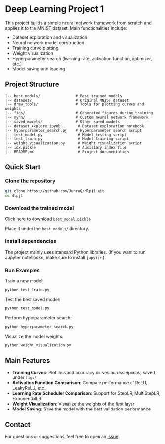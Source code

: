 # Deep Learning Project 1

This project builds a simple neural network framework from scratch and applies it to the MNIST dataset. Main functionalities include:

- Dataset exploration and visualization
- Neural network model construction
- Training curve plotting
- Weight visualization
- Hyperparameter search (learning rate, activation function, optimizer, etc.)
- Model saving and loading

## Project Structure

```
|-- best_models/                # Best trained models
|-- dataset/                    # Original MNIST dataset
|-- draw_tools/                 # Tools for plotting curves and weights
|-- figs/                       # Generated figures during training
|-- mynn/                       # Custom neural network framework
|-- saved_models/               # Other saved models
|-- dataset_explore.ipynb        # Dataset exploration notebook
|-- hyperparameter_search.py    # Hyperparameter search script
|-- test_model.py                # Model testing script
|-- test_train.py                # Model training script
|-- weight_visualization.py      # Weight visualization script
|-- idx.pickle                   # Auxiliary index file
|-- README.md                    # Project documentation
```

## Quick Start

### Clone the repository

```bash
git clone https://github.com/JunruQ/dlpj1.git
cd dlpj1
```

### Download the trained model

[Click here to download `best_model.pickle`](https://drive.google.com/file/d/1yY3J7IjH1q2S4V2NG_sEgkFQWZIkSFBd)

Place it under the `best_models/` directory.

### Install dependencies

The project mainly uses standard Python libraries. (If you want to run Jupyter notebooks, make sure to install `jupyter`.)

### Run Examples

Train a new model:
```bash
python test_train.py
```

Test the best saved model:
```bash
python test_model.py
```

Perform hyperparameter search:
```bash
python hyperparameter_search.py
```

Visualize the model weights:
```bash
python weight_visualization.py
```

## Main Features

- **Training Curves**: Plot loss and accuracy curves across epochs, saved under `figs/`
- **Activation Function Comparison**: Compare performance of ReLU, LeakyReLU, etc.
- **Learning Rate Scheduler Comparison**: Support for StepLR, MultiStepLR, ExponentialLR
- **Weight Visualization**: Visualize the weights of the first layer
- **Model Saving**: Save the model with the best validation performance

## Contact

For questions or suggestions, feel free to open an [issue](https://github.com/JunruQ/dlpj1/issues)!

